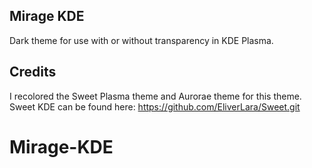  
## Mirage KDE

 Dark theme for use with or without transparency in KDE Plasma.

## Credits

 I recolored the Sweet Plasma theme and Aurorae theme for this theme.
 Sweet KDE can be found here:
 https://github.com/EliverLara/Sweet.git
 
# Mirage-KDE
